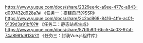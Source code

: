 https://www.yuque.com/docs/share/2329ee4c-a9ee-477c-a843-d097432d928a?# 《任务一：搭建自己的SSR》
https://www.yuque.com/docs/share/2c2ad868-8416-4ffe-ac0f-9139d3a91bf0?# 《任务二：静态站点生成》
https://www.yuque.com/docs/share/57b1b8ff-6bc5-4c03-97af-74a8981d913b?# 《任务三：封装Vue.js组件库》